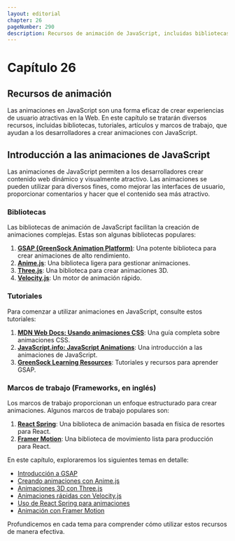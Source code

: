 ```yaml
---
layout: editorial
chapter: 26
pageNumber: 290
description: Recursos de animación de JavaScript, incluidas bibliotecas, tutoriales, artículos y marcos para crear animaciones atractivas.
---
```


# Capítulo 26

## Recursos de animación

Las animaciones en JavaScript son una forma eficaz de crear experiencias de usuario atractivas en la Web. En este capítulo se tratarán diversos recursos, incluidas bibliotecas, tutoriales, artículos y marcos de trabajo, que ayudan a los desarrolladores a crear animaciones con JavaScript.

## Introducción a las animaciones de JavaScript

Las animaciones de JavaScript permiten a los desarrolladores crear contenido web dinámico y visualmente atractivo. Las animaciones se pueden utilizar para diversos fines, como mejorar las interfaces de usuario, proporcionar comentarios y hacer que el contenido sea más atractivo.

### Bibliotecas

Las bibliotecas de animación de JavaScript facilitan la creación de animaciones complejas. Estas son algunas bibliotecas populares:

1. **[GSAP (GreenSock Animation Platform)](https://greensock.com/gsap/)**: Una potente biblioteca para crear animaciones de alto rendimiento.
2. **[Anime.js](https://animejs.com/)**: Una biblioteca ligera para gestionar animaciones.
3. **[Three.js](https://threejs.org/)**: Una biblioteca para crear animaciones 3D.
4. **[Velocity.js](http://velocityjs.org/)**: Un motor de animación rápido.

### Tutoriales

Para comenzar a utilizar animaciones en JavaScript, consulte estos tutoriales:

1. **[MDN Web Docs: Usando animaciones CSS](https://developer.mozilla.org/es/docs/Web/CSS/CSS_Animations/Using_CSS_animations)**: Una guía completa sobre animaciones CSS.
2. **[JavaScript.info: JavaScript Animations](https://javascript.info/js-animation/)**: Una introducción a las animaciones de JavaScript.
3. **[GreenSock Learning Resources](https://greensock.com/learning/)**: Tutoriales y recursos para aprender GSAP.

### Marcos de trabajo (Frameworks, en inglés)

Los marcos de trabajo proporcionan un enfoque estructurado para crear animaciones. Algunos marcos de trabajo populares son:

1. **[React Spring](https://react-spring.io/)**: Una biblioteca de animación basada en física de resortes para React.
2. **[Framer Motion](https://www.framer.com/motion/)**: Una biblioteca de movimiento lista para producción para React.

En este capítulo, exploraremos los siguientes temas en detalle:

* [Introducción a GSAP](./gsap.md)
* [Creando animaciones con Anime.js](./animejs.md)
* [Animaciones 3D con Three.js](./threejs.md)
* [Animaciones rápidas con Velocity.js](./velocityjs.md)
* [Uso de React Spring para animaciones](./react-spring.md)
* [Animación con Framer Motion](./framer-motion.md)

Profundicemos en cada tema para comprender cómo utilizar estos recursos de manera efectiva.
